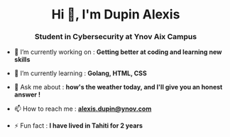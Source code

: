 <h1 align="center">Hi 👋, I'm Dupin Alexis</h1>
<h3 align="center">Student in Cybersecurity at Ynov Aix Campus</h3>

- 🔭 I’m currently working on : **Getting better at coding and learning new skills**

- 🌱 I’m currently learning : **Golang, HTML, CSS**

- 💬 Ask me about : **how's the weather today, and I'll give you an honest answer !**

- 📫 How to reach me : **alexis.dupin@ynov.com**

- ⚡ Fun fact : **I have lived in Tahiti for 2 years**

<p align="left">
</p>
